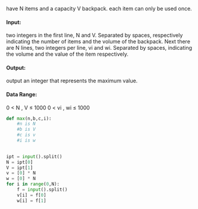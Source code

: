 have N items and a capacity V backpack. each item can only be used once.
#### Input:
two integers in the first line, N and V. Separated by spaces, respectively indicating the number of items and the volume of the backpack.
Next there are N lines, two integers per line, vi and wi. Separated by spaces, indicating the volume and the value of the item respectively.

#### Output:
output an integer that represents the maximum value.

#### Data Range:
0 < N , V ≤ 1000
0 < vi , wi ≤ 1000

```python
def max(n,b,c,i):
	#n is N
	#b is V
	#c is v
	#i is w
	

ipt = input().split()
N = ipt[0]
V = ipt[1]
v = [0] * N
w = [0] * N
for i in range(0,N):
	f = input().split()
	v[i] = f[0]
	w[i] = f[1]